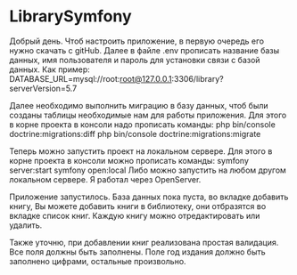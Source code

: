 # LibrarySymfony
Добрый день.
Чтоб настроить приложение, в первую очередь его нужно скачать с gitHub.
Далее в файле .env прописать название базы данных, имя пользователя и пароль для установки связи с базой данных.
Как пример:
DATABASE_URL=mysql://root:root@127.0.0.1:3306/library?serverVersion=5.7

Далее необходимо выполнить миграцию в базу данных, чтоб были созданы таблицы необходимые нам для работы приложения.
Для этого в корне проекта в консоли надо прописать команды:
php bin/console doctrine:migrations:diff
php bin/console doctrine:migrations:migrate

Теперь можно запустить проект на локальном сервере. 
Для этого в корне проекта в консоли можно прописать команды:
symfony server:start
symfony open:local
Либо можно запустить на любом другом локальном сервере.
Я работал через OpenServer.

Приложение запустилось.
База данных пока пуста, во вкладке добавить книгу, Вы можете добавить книги в библиотеку, они отбразятся во вкладке список книг.
Каждую книгу можно отредактировать или удалить.

Также уточню, при добавлении книг реализована простая валидация.
Все поля должны быть заполнены. 
Поле год издания должно быть заполнено цифрами, остальные произвольно.
